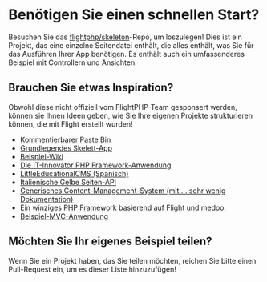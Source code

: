 # Benötigen Sie einen schnellen Start?

Besuchen Sie das [flightphp/skeleton](https://github.com/flightphp/skeleton)-Repo, um loszulegen! Dies ist ein Projekt, das eine einzelne Seitendatei enthält, die alles enthält, was Sie für das Ausführen Ihrer App benötigen. Es enthält auch ein umfassenderes Beispiel mit Controllern und Ansichten.

## Brauchen Sie etwas Inspiration?

Obwohl diese nicht offiziell vom FlightPHP-Team gesponsert werden, können sie Ihnen Ideen geben, wie Sie Ihre eigenen Projekte strukturieren können, die mit Flight erstellt wurden!

- [Kommentierbarer Paste Bin](https://github.com/n0nag0n/commie2)
- [Grundlegendes Skelett-App](https://github.com/markhughes/flight-skeleton)
- [Beispiel-Wiki](https://github.com/Skayo/FlightWiki)
- [Die IT-Innovator PHP Framework-Anwendung](https://github.com/itinnovator/myphp-app)
- [LittleEducationalCMS (Spanisch)](https://github.com/casgin/LittleEducationalCMS)
- [Italienische Gelbe Seiten-API](https://github.com/chiccomagnus/PGAPI)
- [Generisches Content-Management-System (mit.... sehr wenig Dokumentation)](https://github.com/recepuncu/cms)
- [Ein winziges PHP Framework basierend auf Flight und medoo.](https://github.com/ycrao/tinyme)
- [Beispiel-MVC-Anwendung](https://github.com/paddypei/Flight-MVC)

## Möchten Sie Ihr eigenes Beispiel teilen?

Wenn Sie ein Projekt haben, das Sie teilen möchten, reichen Sie bitte einen Pull-Request ein, um es dieser Liste hinzuzufügen!